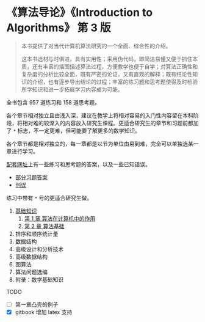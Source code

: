 # 《算法导论》《Introduction to Algorithms》 第 3 版

> 本书提供了对当代计算机算法研究的一个全面、综合性的介绍。
> 
> 这本书选材与时俱进，具有实用性；采用伪代码，即简洁易懂又便于抓住本质，还有丰富的插图描述算法过程，方便教学也便于自学；对算法正确性和复杂度的分析比较全面，既有严密的论证，又有直观的解释；既有结论性知识的介绍，也有逐步导出结论的过程；丰富的练习题和思考题使得及时检验所学知识和进一步拓展学习内容成为可能。

全书包含 957 道练习和 158 道思考题。

各个章节相对独立且由浅入深，建议在教学上将相对容易的入门性内容留在本科阶段，将相对难的较深入的内容放入研究生课程。更适合研究生的章节和习题前都加了 `*` 标志，不一定更难，但可能要了解更多的数学知识。

各个章节都是相对独立的，每一章都是以节为单位由易到难，完全可以单独选某一章进行学习。

[配套网址](http://mitpress.mit.edu/algorithms)上有一些练习和思考题的答案，以及一些已知错误。
- [部分习题答案](http://mitp-content-server.mit.edu:18180/books/content/sectbyfn?collid=books_pres_0&id=8030&fn=Intro_to_Algo_Selected_Solutions.pdf)
- [刊误](https://www.cs.dartmouth.edu/~thc/clrs-bugs/bugs-3e.php)

练习中带有 `*` 号的更适合研究生做。

1. [基础知识](./part1.md)
   1. [第 1 章 算法在计算机中的作用](./chapter1.md)
   2. [第 2 章 算法基础](./chapter2.md)
2. 排序和顺序统计量
3. 数据结构
4. 高级设计和分析技术
5. 高级数据结构
6. 图算法
7. 算法问题选编
8. 附录：数学基础知识

TODO

- [ ] 第一章凸壳的例子
- [x] gitbook 增加 latex 支持